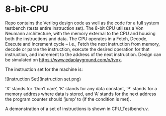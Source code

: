 # 8-bit-CPU
Repo contains the Verilog design code as well as the code for a full system testbench (tests entire instruction set).
The 8-bit CPU utilises a Von Neumann architecture, with the memory external to the CPU and housing
both the instructions and data. The CPU operates in a Fetch, Decode, Execute and Increment cycle –
i.e., Fetch the next instruction from memory, decode or parse the instruction, execute the desired
operation for that instruction, and increment to the address of the next instruction.
Design can be simulated on https://www.edaplayground.com/x/tvqx.

The instruction set for the machine is:              

![Instruction Set](instruction set.png)

‘X’ stands for ‘Don’t care’, ‘K’ stands for any data constant, ‘P’ stands for a memory address
where data is stored, and ‘A’ stands for the next address the program counter should ‘jump’ to (if the
condition is met).

A demonstration of a set of instructions is shown in CPU_Testbench.v.
